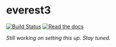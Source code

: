 # everest3
[![Build Status](https://travis-ci.org/rodluger/everest3.svg?branch=master)](https://travis-ci.org/rodluger/everest3)
[![Read the docs](https://img.shields.io/badge/read-the%20docs-blue.svg)](https://rodluger.github.io/everest3)

*Still working on setting this up. Stay tuned.*
